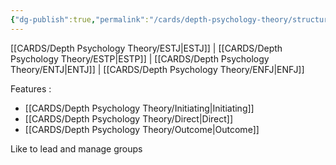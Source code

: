 ```yaml
---
{"dg-publish":true,"permalink":"/cards/depth-psychology-theory/structure/","noteIcon":"","created":"2022-12-31T00:02:04.467+01:00","updated":"2023-01-12T15:17:30.791+01:00"}
---
```



[[CARDS/Depth Psychology Theory/ESTJ\|ESTJ]] | [[CARDS/Depth Psychology Theory/ESTP\|ESTP]] | [[CARDS/Depth Psychology Theory/ENTJ\|ENTJ]] | [[CARDS/Depth Psychology Theory/ENFJ\|ENFJ]]

Features : 
- [[CARDS/Depth Psychology Theory/Initiating\|Initiating]]
- [[CARDS/Depth Psychology Theory/Direct\|Direct]]
- [[CARDS/Depth Psychology Theory/Outcome\|Outcome]]

Like to lead and manage groups
